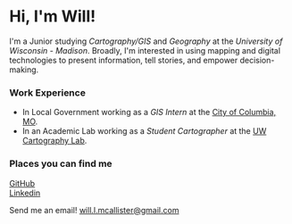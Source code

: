 # Hi, I'm Will!

I'm a Junior studying *Cartography/GIS* and *Geography* at the *University of Wisconsin - Madison*. Broadly, I'm interested in using mapping and digital technologies to present information, tell stories, and empower decision-making.
### Work Experience
* In Local Government working as a *GIS Intern* at the [City of Columbia, MO](https://www.como.gov/information-technology/maps/).
* In an Academic Lab working as a *Student Cartographer* at the [UW Cartography Lab](https://geography.wisc.edu/cartography/).

### Places you can find me 
[GitHub](https://github.com/willmcallister)\
[Linkedin](https://www.linkedin.com/in/wlmcallister/)

Send me an email! [will.l.mcallister@gmail.com](mailto:will.l.mcallister@gmail.com)
